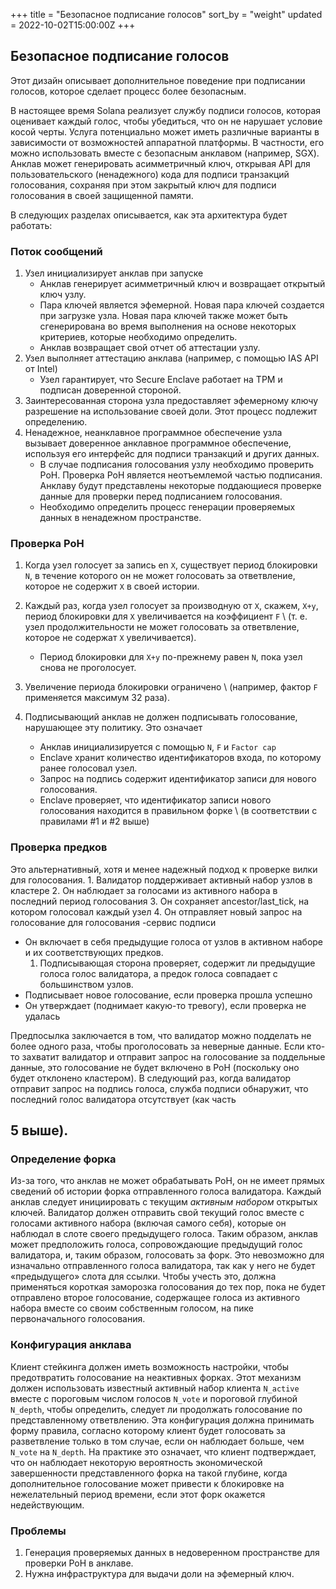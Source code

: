 +++
title = "Безопасное подписание голосов"
sort_by = "weight"
updated = 2022-10-02T15:00:00Z
+++

## Безопасное подписание голосов

Этот дизайн описывает дополнительное поведение при подписании голосов, которое сделает процесс более безопасным.

В настоящее время Solana реализует службу подписи голосов, которая оценивает каждый голос, чтобы убедиться, что он не нарушает условие косой черты. Услуга потенциально может иметь различные варианты в зависимости от возможностей аппаратной платформы. В частности, его можно использовать вместе с безопасным анклавом \(например, SGX\). Анклав может генерировать асимметричный ключ, открывая API для пользовательского \(ненадежного\) кода для подписи транзакций голосования, сохраняя при этом закрытый ключ для подписи голосования в своей защищенной памяти.

В следующих разделах описывается, как эта архитектура будет работать:

### Поток сообщений

1. Узел инициализирует анклав при запуске
   - Анклав генерирует асимметричный ключ и возвращает открытый ключ узлу.
   - Пара ключей является эфемерной. Новая пара ключей создается при загрузке узла. Новая пара ключей также может быть сгенерирована во время выполнения на основе некоторых критериев, которые необходимо определить.
   - Анклав возвращает свой отчет об аттестации узлу.
2. Узел выполняет аттестацию анклава \(например, с помощью IAS API от Intel\)
   - Узел гарантирует, что Secure Enclave работает на TPM и подписан доверенной стороной.
3. Заинтересованная сторона узла предоставляет эфемерному ключу разрешение на использование своей доли. Этот процесс подлежит определению.
4. Ненадежное, неанклавное программное обеспечение узла вызывает доверенное анклавное программное обеспечение, используя его интерфейс для подписи транзакций и других данных.
   - В случае подписания голосования узлу необходимо проверить PoH. Проверка PoH является неотъемлемой частью подписания. Анклаву будут представлены некоторые поддающиеся проверке данные для проверки перед подписанием голосования.
   - Необходимо определить процесс генерации проверяемых данных в ненадежном пространстве.

### Проверка PoH

1. Когда узел голосует за запись en `X`, существует период блокировки `N`, в течение которого он не может голосовать за ответвление, которое не содержит `X` в своей истории.

2. Каждый раз, когда узел голосует за производную от `X`, скажем, `X+y`, период блокировки для `X` увеличивается на коэффициент `F` \ (т. е. узел продолжительности не может голосовать за ответвление, которое не содержат `X` увеличивается\).
   
   - Период блокировки для `X+y` по-прежнему равен `N`, пока узел снова не проголосует.

3. Увеличение периода блокировки ограничено \ (например, фактор `F` применяется максимум 32 раза\).

4. Подписывающий анклав не должен подписывать голосование, нарушающее эту политику. Это означает
   
   - Анклав инициализируется с помощью `N`, `F` и `Factor cap`
   - Enclave хранит количество идентификаторов входа, по которому ранее голосовал узел.
   - Запрос на подпись содержит идентификатор записи для нового голосования.
   - Enclave проверяет, что идентификатор записи нового голосования находится в правильном форке \ (в соответствии с правилами \#1 и \#2 выше\)

### Проверка предков

Это альтернативный, хотя и менее надежный подход к проверке вилки для голосования. 1. Валидатор поддерживает активный набор узлов в кластере 2. Он наблюдает за голосами из активного набора в последний период голосования 3. Он сохраняет ancestor/last_tick, на котором голосовал каждый узел 4. Он отправляет новый запрос на голосование для голосования -сервис подписи

- Он включает в себя предыдущие голоса от узлов в активном наборе и их соответствующих предков.
  1. Подписывающая сторона проверяет, содержит ли предыдущие голоса голос валидатора, а предок голоса совпадает с большинством узлов.
- Подписывает новое голосование, если проверка прошла успешно
- Он утверждает \(поднимает какую-то тревогу\), если проверка не удалась

Предпосылка заключается в том, что валидатор можно подделать не более одного раза, чтобы проголосовать за неверные данные. Если кто-то захватит валидатор и отправит запрос на голосование за поддельные данные, это голосование не будет включено в PoH (поскольку оно будет отклонено кластером). В следующий раз, когда валидатор отправит запрос на подпись голоса, служба подписи обнаружит, что последний голос валидатора отсутствует \(как часть

## 5 выше\).

### Определение форка

Из-за того, что анклав не может обрабатывать PoH, он не имеет прямых сведений об истории форка отправленного голоса валидатора. Каждый анклав следует инициировать с текущим _активным набором_ открытых ключей. Валидатор должен отправить свой текущий голос вместе с голосами активного набора \(включая самого себя\), которые он наблюдал в слоте своего предыдущего голоса. Таким образом, анклав может предположить голоса, сопровождающие предыдущий голос валидатора, и, таким образом, голосовать за форк. Это невозможно для изначально отправленного голоса валидатора, так как у него не будет «предыдущего» слота для ссылки. Чтобы учесть это, должна применяться короткая заморозка голосования до тех пор, пока не будет отправлено второе голосование, содержащее голоса из активного набора вместе со своим собственным голосом, на пике первоначального голосования.

### Конфигурация анклава

Клиент стейкинга должен иметь возможность настройки, чтобы предотвратить голосование на неактивных форках. Этот механизм должен использовать известный активный набор клиента `N_active` вместе с пороговым числом голосов `N_vote` и пороговой глубиной `N_depth`, чтобы определить, следует ли продолжать голосование по представленному ответвлению. Эта конфигурация должна принимать форму правила, согласно которому клиент будет голосовать за разветвление только в том случае, если он наблюдает больше, чем `N_vote` на `N_depth`. На практике это означает, что клиент подтверждает, что он наблюдает некоторую вероятность экономической завершенности представленного форка на такой глубине, когда дополнительное голосование может привести к блокировке на нежелательный период времени, если этот форк окажется недействующим.

### Проблемы

1. Генерация проверяемых данных в недоверенном пространстве для проверки PoH в анклаве.
2. Нужна инфраструктура для выдачи доли на эфемерный ключ.
